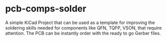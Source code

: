 # pcb-comps-solder

A simple KiCad Project that can be used as a template for improving the soldering skills needed for components like QFN, TQFP, VSON, that
require attention. The PCB can be instantly order with the ready to go Gerber files. 

